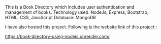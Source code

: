 This is a Book Directory which includes user authentication and management of books.
Technology used: NodeJs, Express, Bootstrap, HTML, CSS, JavaScript
Database: MongoDB


I have also hosted this project.
Following is the website link of this project::

https://book-directory-using-nodejs.onrender.com/
